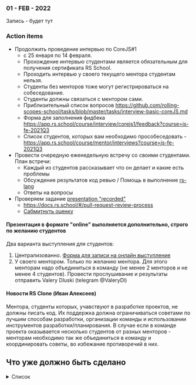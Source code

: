 ### 01 - FEB - 2022
Запись - будет тут

### Action items
- Продолжить проведение интервью по CoreJS#1
    - с 25 января по 14 февраля.
    - Прохождение интервью студентами является обязательным для получения сертификата RS School.
    - Проходить интервью у своего текущего ментора студентам нельзя.
    - Студенты без менторов тоже могут регистрироваться на собеседование. 
    - Студенты должны связаться с ментором сами.
    - Приблизительный список вопросов https://github.com/rolling-scopes-school/tasks/blob/master/tasks/interview-basic-coreJS.md
    - Форма для заполнения фидбека https://app.rs.school/course/interview/corejs1/feedback?course=js-fe-2021Q3
    - Список студентов, которых вам необходимо прособеседовать - https://app.rs.school/course/mentor/interviews?course=js-fe-2021Q3
- Провести очередную еженедельную встречу со своими студентами. План встречи:
     - Каждый из студентов рассказывает что он делает и какие есть проблемы
     - Обсуждение результатов код ревью / Помощь в выполнение [rs-lang](https://github.com/rolling-scopes-school/tasks/blob/master/tasks/stage-2/rs-lang/rslang.md)
     - Ответы на вопросы
- Проверяем задание [presentation "recorded"](https://github.com/rolling-scopes-school/tasks/blob/master/tasks/presentation.md)
    - https://docs.rs.school/#/pull-request-review-process
    - [Сабмитнуть оценку](https://app.rs.school/course/mentor/submit-review?course=js-fe-2021Q3)

#### Презентация в формате "online" выполняется дополнительно, строго по желанию студентов
Два варианта выступления для студентов:
1. Централизованно. [Форма для записи на онлайн выступление](https://docs.google.com/spreadsheets/d/1suQWWCfpeeSNUL85d7iqOezR6Brw-b_4qejtpsPxmHY/edit#gid=0)
2. У своего ментором. Только по желанию ментора. Для этого менторам надо объединиться в команду (не менее 2 менторов и не менее 4 студентов). Провести прослушивание и результаты отправить Valery Dluski (telegram @ValeryDl)

#### Новости RS Clone (Иван Алексеев)
Ментора, студенты которых, учавствуют в разработке проектов, не должны писать код. 
Их поддержка должна ограничиваться советами по лучшим способам разработки, организации команды и использовании инструментов разработки/планирования.
В случае если в команде проекта оказывается несколько студентов от разных менторов - менторам необходимо так же объединиться в команду и координировать советы, во избежание противоречий в них.

## Что уже должно быть сделано
<details>
  <summary>Список</summary>
  
1. Проведен [Technical screening](https://github.com/rolling-scopes-school/mentoring/blob/master/JS-FE-2021Q3/first-interview.md), cабмитнуты результаты.
2. Назначены и проводятся еженедельные встречи со своими студентами
3. Проведен code review и сабмитнута оценка по ["ArtQuiz"](https://github.com/rolling-scopes-school/tasks/blob/master/tasks/art-quiz/art-quiz.md#%D0%BF%D1%80%D0%BE%D0%B2%D0%B5%D1%80%D0%BA%D0%B0-%D0%B7%D0%B0%D0%B4%D0%B0%D0%BD%D0%B8%D1%8F-%D0%BC%D0%B5%D0%BD%D1%82%D0%BE%D1%80%D0%BE%D0%BC)
4. Проведен code review и сабмитнута оценка по ["News API"](https://github.com/rolling-scopes-school/tasks/blob/master/tasks/migration-newip-to-ts.md)
5. Проведен code review и сабмитнута оценка по ["Christmas-task. Часть #1. Игрушки"](https://github.com/rolling-scopes-school/tasks/blob/master/tasks/christmas-task/christmas-task-part1.md)
6. Проведен code review и сабмитнута оценка по ["Christmas-task. Часть #2. Ёлочка"](https://github.com/rolling-scopes-school/tasks/blob/master/tasks/christmas-task/christmas-task-part2.md)
7. Проведен code review и сабмитнута оценка по [async-race](https://github.com/rolling-scopes-school/tasks/blob/master/tasks/async-race.md)
  </details>
